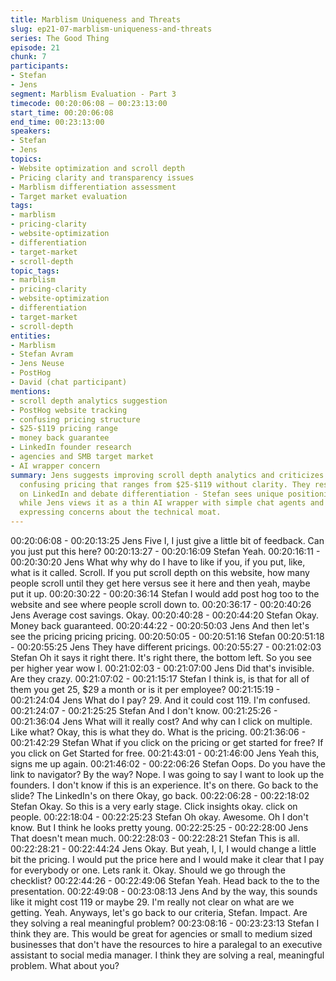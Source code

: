 ```yaml
---
title: Marblism Uniqueness and Threats
slug: ep21-07-marblism-uniqueness-and-threats
series: The Good Thing
episode: 21
chunk: 7
participants:
- Stefan
- Jens
segment: Marblism Evaluation - Part 3
timecode: 00:20:06:08 – 00:23:13:00
start_time: 00:20:06:08
end_time: 00:23:13:00
speakers:
- Stefan
- Jens
topics:
- Website optimization and scroll depth
- Pricing clarity and transparency issues
- Marblism differentiation assessment
- Target market evaluation
tags:
- marblism
- pricing-clarity
- website-optimization
- differentiation
- target-market
- scroll-depth
topic_tags:
- marblism
- pricing-clarity
- website-optimization
- differentiation
- target-market
- scroll-depth
entities:
- Marblism
- Stefan Avram
- Jens Neuse
- PostHog
- David (chat participant)
mentions:
- scroll depth analytics suggestion
- PostHog website tracking
- confusing pricing structure
- $25-$119 pricing range
- money back guarantee
- LinkedIn founder research
- agencies and SMB target market
- AI wrapper concern
summary: Jens suggests improving scroll depth analytics and criticizes Marblism's
  confusing pricing that ranges from $25-$119 without clarity. They research the founders
  on LinkedIn and debate differentiation - Stefan sees unique positioning for agencies/SMBs,
  while Jens views it as a thin AI wrapper with simple chat agents and integrations,
  expressing concerns about the technical moat.
---
```


00:20:06:08 - 00:20:13:25
Jens
Five I, I just give a little bit of feedback. Can you just put this here?
00:20:13:27 - 00:20:16:09
Stefan
Yeah.
00:20:16:11 - 00:20:30:20
Jens
What why why do I have to like if you, if you put, like, what is it called. Scroll. If you put scroll
depth on this website, how many people scroll until they get here versus see it here and then
yeah, maybe put it up.
00:20:30:22 - 00:20:36:14
Stefan
I would add post hog too to the website and see where people scroll down to.
00:20:36:17 - 00:20:40:26
Jens
Average cost savings. Okay.
00:20:40:28 - 00:20:44:20
Stefan
Okay. Money back guaranteed.
00:20:44:22 - 00:20:50:03
Jens
And then let's see the pricing pricing pricing.
00:20:50:05 - 00:20:51:16
Stefan
00:20:51:18 - 00:20:55:25
Jens
They have different pricings.
00:20:55:27 - 00:21:02:03
Stefan
Oh it says it right there. It's right there, the bottom left. So you see per higher year wow I.
00:21:02:03 - 00:21:07:00
Jens
Did that's invisible. Are they crazy.
00:21:07:02 - 00:21:15:17
Stefan
I think is, is that for all of them you get 25, $29 a month or is it per employee?
00:21:15:19 - 00:21:24:04
Jens
What do I pay? 29. And it could cost 119. I'm confused.
00:21:24:07 - 00:21:25:25
Stefan
And I don't know.
00:21:25:26 - 00:21:36:04
Jens
What will it really cost? And why can I click on multiple. Like what? Okay, this is what they do.
What is the pricing.
00:21:36:06 - 00:21:42:29
Stefan
What if you click on the pricing or get started for free? If you click on Get Started for free.
00:21:43:01 - 00:21:46:00
Jens
Yeah this, signs me up again.
00:21:46:02 - 00:22:06:26
Stefan
Oops. Do you have the link to navigator? By the way? Nope. I was going to say I want to look
up the founders. I don't know if this is an experience. It's on there. Go back to the slide? The
LinkedIn's on there Okay, go back.
00:22:06:28 - 00:22:18:02
Stefan
Okay. So this is a very early stage. Click insights okay. click on people.
00:22:18:04 - 00:22:25:23
Stefan
Oh okay. Awesome. Oh I don't know. But I think he looks pretty young.
00:22:25:25 - 00:22:28:00
Jens
That doesn't mean much.
00:22:28:03 - 00:22:28:21
Stefan
This is all.
00:22:28:21 - 00:22:44:24
Jens
Okay. But yeah, I, I, I would change a little bit the pricing. I would put the price here and I would
make it clear that I pay for everybody or one. Lets rank it. Okay. Should we go through the
checklist?
00:22:44:26 - 00:22:49:06
Stefan
Yeah. Head back to the to the presentation.
00:22:49:08 - 00:23:08:13
Jens
And by the way, this sounds like it might cost 119 or maybe 29. I'm really not clear on what are
we getting. Yeah. Anyways, let's go back to our criteria, Stefan. Impact. Are they solving a real
meaningful problem?
00:23:08:16 - 00:23:23:13
Stefan
I think they are. This would be great for agencies or small to medium sized businesses that don't
have the resources to hire a paralegal to an executive assistant to social media manager. I think
they are solving a real, meaningful problem. What about you?